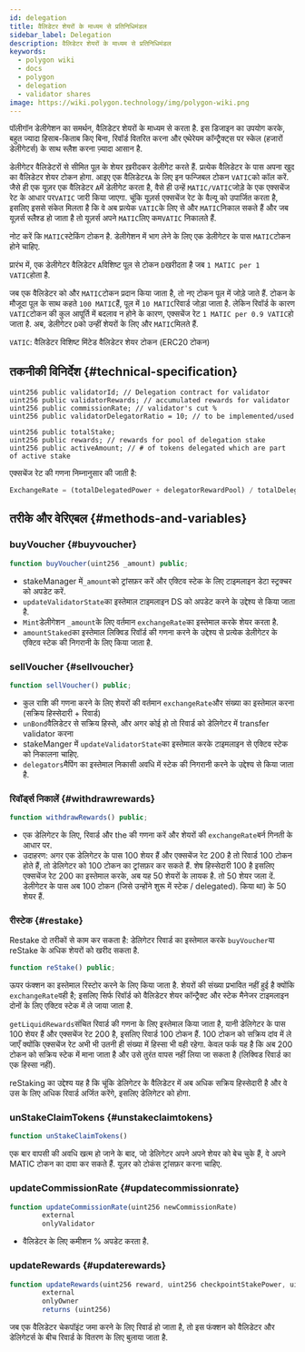 ```yaml
---
id: delegation
title: वैलिडेटर शेयरों के माध्यम से प्रतिनिधिमंडल
sidebar_label: Delegation
description: वैलिडेटर शेयरों के माध्यम से प्रतिनिधिमंडल
keywords:
  - polygon wiki
  - docs
  - polygon
  - delegation
  - validator shares
image: https://wiki.polygon.technology/img/polygon-wiki.png
---
```


पॉलीगॉन डेलीगेशन का समर्थन, वैलिडेटर शेयरों के माध्यम से करता है. इस डिजाइन का उपयोग करके, बहुत ज्यादा हिसाब-किताब किए बिना, रिवॉर्ड वितरित करना और एथेरेयम कॉन्ट्रैक्ट्स पर स्केल (हजारों डेलीगेटर्स) के साथ स्लैश करना ज़्यादा आसान है.

डेलीगेटर वैलिडेटरों से सीमित पूल के शेयर ख़रीदकर डेलीगेट करते हैं. प्रत्येक वैलिडेटर के पास अपना खुद का वैलिडेटर शेयर टोकन होगा. आइए एक वैलिडेटर`A` के लिए इन फन्जिबल टोकन `VATIC`को कॉल करें. जैसे ही एक यूज़र एक वैलिडेटर `A`में डेलीगेट करता है, वैसे ही उन्हें `MATIC/VATIC`जोड़े के एक एक्सचेंज रेट के आधार पर`VATIC` जारी किया जाएगा. चूंकि यूज़र्स एक्सचेंज रेट के वैल्यू को उपार्जित करता है, इसलिए इससे संकेत मिलता है कि वे अब प्रत्येक `VATIC`के लिए से और `MATIC`निकाल सकते हैं और जब यूज़र्स स्लैश्ड हो जाता है तो यूज़र्स अपने `MATIC`लिए कम`VATIC` निकालते हैं.

नोट करें कि `MATIC`स्टेकिंग टोकन है. डेलीगेशन में भाग लेने के लिए एक डेलीगेटर के पास `MATIC`टोकन होने चाहिए.

प्रारंभ में, एक डेलीगेटर वैलिडेटर `A`विशिष्ट पूल से टोकन `D`खरीदता है जब `1 MATIC per 1 VATIC`होता है.

जब एक वैलिडेटर को और `MATIC`टोकन प्रदान किया जाता है, तो नए टोकन पूल में जोड़े जाते हैं. टोकन के मौजूदा पूल के साथ कहते `100 MATIC`हैं, पूल में `10 MATIC`रिवार्ड जोड़ा जाता है. लेकिन रिवॉर्ड के कारण `VATIC`टोकन की कुल आपूर्ति में बदलाव न होने के कारण, एक्सचेंज रेट `1 MATIC per 0.9 VATIC`हो जाता है. अब, डेलीगेटर `D`को उन्हीं शेयरों के लिए और `MATIC`मिलते हैं.

`VATIC`: वैलिडेटर विशिष्ट मिंटेड वैलिडेटर शेयर टोकन (ERC20 टोकन)

## तकनीकी विनिर्देश {#technical-specification}

```solidity
uint256 public validatorId; // Delegation contract for validator
uint256 public validatorRewards; // accumulated rewards for validator
uint256 public commissionRate; // validator's cut %
uint256 public validatorDelegatorRatio = 10; // to be implemented/used

uint256 public totalStake;
uint256 public rewards; // rewards for pool of delegation stake
uint256 public activeAmount; // # of tokens delegated which are part of active stake
```

एक्सचेंज रेट की गणना निम्नानुसार की जाती है:

```js
ExchangeRate = (totalDelegatedPower + delegatorRewardPool) / totalDelegatorShares
```

## तरीके और वेरिएबल {#methods-and-variables}

### buyVoucher {#buyvoucher}

```js
function buyVoucher(uint256 _amount) public;
```

- stakeManager में`_amount`को ट्रांसफ़र करें और एक्टिव स्टेक के लिए टाइमलाइन डेटा स्ट्रक्चर को अपडेट करें.
- `updateValidatorState`का इस्तेमाल टाइमलाइन DS को अपडेट करने के उद्देश्य से किया जाता है.
- `Mint`डेलीगेशन `_amount`के लिए वर्तमान `exchangeRate`का इस्तेमाल करके शेयर करता है.
- `amountStaked`का इस्तेमाल लिक्विड रिवॉर्ड की गणना करने के उद्देश्य से प्रत्येक डेलीगेटर के एक्टिव स्टेक की निगरानी के लिए किया जाता है.

### sellVoucher {#sellvoucher}

```js
function sellVoucher() public;
```

- कुल राशि की गणना करने के लिए शेयरों की वर्तमान `exchangeRate`और संख्या का इस्तेमाल करना (सक्रिय हिस्सेदारी + रिवार्ड)
- `unBond`वैलिडेटर से सक्रिय हिस्से, और अगर कोई हो तो रिवार्ड को डेलिगेटर में transfer validator करना
- stakeManger में `updateValidatorState`का इस्तेमाल करके टाइमलाइन से एक्टिव स्टेक को निकालना चाहिए.
- `delegators`मैपिंग का इस्तेमाल निकासी अवधि में स्टेक की निगरानी करने के उद्देश्य से किया जाता है.

### रिवॉर्ड्स निकालें {#withdrawrewards}

```js
function withdrawRewards() public;
```

- एक डेलिगेटर के लिए, रिवार्ड और the की गणना करें और शेयरों की `exchangeRate`बर्न गिनती के आधार पर.
- उदाहरण: अगर एक डेलिगेटर के पास 100 शेयर हैं और एक्सचेंज रेट 200 है तो रिवार्ड 100 टोकन होते हैं, तो डेलिगेटर को 100 टोकन का ट्रांसफ़र कर सकते हैं. शेष हिस्सेदारी 100 है इसलिए एक्सचेंज रेट 200 का इस्तेमाल करके, अब यह 50 शेयरों के लायक है. तो 50 शेयर जला दें. डेलीगेटर के पास अब 100 टोकन (जिसे उन्होंने शुरू में स्टेक / delegated). किया था) के 50 शेयर हैं.

### रीस्टेक {#restake}

Restake दो तरीकों से काम कर सकता है: डेलिगेटर रिवार्ड का इस्तेमाल करके `buyVoucher`या reStake के अधिक शेयरों को खरीद सकता है.

```js
function reStake() public;
```

ऊपर फंक्शन का इस्तेमाल रिस्टोर करने के लिए किया जाता है. शेयरों की संख्या प्रभावित नहीं हुई है क्योंकि `exchangeRate`वही है; इसलिए सिर्फ रिवॉर्ड को वैलिडेटर शेयर कॉन्ट्रैक्ट और स्टेक मैनेजर टाइमलाइन दोनों के लिए एक्टिव स्टेक में ले जाया जाता है.

`getLiquidRewards`संचित रिवार्ड की गणना के लिए इस्तेमाल किया जाता है, यानी डेलिगेटर के पास 100 शेयर हैं और एक्सचेंज रेट 200 है, इसलिए रिवार्ड 100 टोकन हैं. 100 टोकन को सक्रिय दांव में ले जाएँ क्योंकि एक्सचेंज रेट अभी भी उतनी ही संख्या में हिस्सा भी वही रहेगा. केवल फर्क यह है कि अब 200 टोकन को सक्रिय स्टेक में माना जाता है और उसे तुरंत वापस नहीं लिया जा सकता है (लिक्विड रिवार्ड का एक हिस्सा नहीं).

reStaking का उद्देश्य यह है कि चूंकि डेलिगेटर के वैलिडेटर में अब अधिक सक्रिय हिस्सेदारी है और वे उस के लिए अधिक रिवार्ड अर्जित करेंगे, इसलिए डेलिगेटर को होगा.

### unStakeClaimTokens {#unstakeclaimtokens}

```js
function unStakeClaimTokens()
```

एक बार वापसी की अवधि खत्म हो जाने के बाद, जो डेलिगेटर अपने अपने शेयर को बेच चुके हैं, वे अपने MATIC टोकन का दावा कर सकते हैं. यूज़र को टोकंस ट्रांसफ़र करना चाहिए.

### updateCommissionRate {#updatecommissionrate}

```js
function updateCommissionRate(uint256 newCommissionRate)
        external
        onlyValidator
```

- वैलिडेटर के लिए कमीशन % अपडेट करता है.

### updateRewards {#updaterewards}

```js
function updateRewards(uint256 reward, uint256 checkpointStakePower, uint256 validatorStake)
        external
        onlyOwner
        returns (uint256)
```

जब एक वैलिडेटर चेकपॉइंट जमा करने के लिए रिवार्ड हो जाता है, तो इस फंक्शन को वैलिडेटर और डेलिगेटर्स के बीच रिवार्ड के वितरण के लिए बुलाया जाता है.
